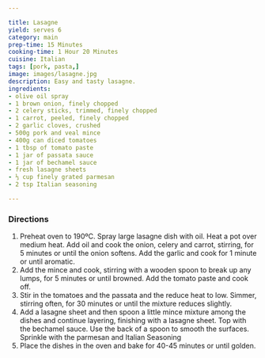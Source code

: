 ```yaml
---

title: Lasagne
yield: serves 6
category: main
prep-time: 15 Minutes
cooking-time: 1 Hour 20 Minutes
cuisine: Italian
tags: [pork, pasta,]
image: images/lasagne.jpg
description: Easy and tasty lasagne.
ingredients:
- olive oil spray
- 1 brown onion, finely chopped
- 2 celery sticks, trimmed, finely chopped
- 1 carrot, peeled, finely chopped
- 2 garlic cloves, crushed
- 500g pork and veal mince
- 400g can diced tomatoes
- 1 tbsp of tomato paste
- 1 jar of passata sauce
- 1 jar of bechamel sauce
- fresh lasagne sheets
- ⅓ cup finely grated parmesan
- 2 tsp Italian seasoning

---
```


### Directions

1. Preheat oven to 190ºC. Spray large lasagne dish with oil. Heat a pot over medium heat. Add oil and cook the onion, celery and carrot, stirring, for 5 minutes or until the onion softens. Add the garlic and cook for 1 minute or until aromatic.
2. Add the mince and cook, stirring with a wooden spoon to break up any lumps, for 5 minutes or until browned. Add the tomato paste and cook off.
3. Stir in the tomatoes and the passata and the reduce heat to low. Simmer, stirring often, for 30 minutes or until the mixture reduces slightly.
4. Add a lasagne sheet and then spoon a little mince mixture among the dishes and continue layering, finishing with a lasagne sheet. Top with the bechamel sauce. Use the back of a spoon to smooth the surfaces. Sprinkle with the parmesan and Italian Seasoning
5. Place the dishes in the oven and bake for 40-45 minutes or until golden.
